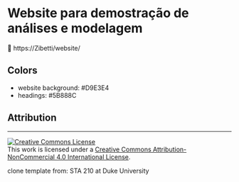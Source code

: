 # Website para demostração de análises e modelagem

🔗 https://Zibetti/website/

## Colors

- website background: #D9E3E4
- headings: #5B888C

## Attribution



<hr> 

<a rel="license" href="http://creativecommons.org/licenses/by-nc/4.0/"><img alt="Creative Commons License" style="border-width:0" src="https://i.creativecommons.org/l/by-nc/4.0/88x31.png" /></a><br />This work is licensed under a <a rel="license" href="http://creativecommons.org/licenses/by-nc/4.0/">Creative Commons Attribution-NonCommercial 4.0 International License</a>.

clone template from: STA 210 at Duke University
